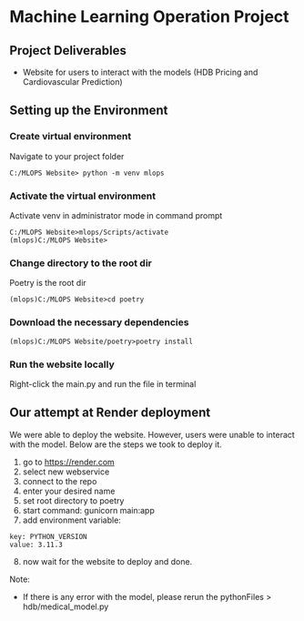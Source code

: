 # Machine Learning Operation Project

## Project Deliverables
- Website for users to interact with the models (HDB Pricing and Cardiovascular Prediction)

## Setting up the Environment

### Create virtual environment
Navigate to your project folder
```console
C:/MLOPS Website> python -m venv mlops
```
### Activate the virtual environment
Activate venv in administrator mode in command prompt 
```console
C:/MLOPS Website>mlops/Scripts/activate
(mlops)C:/MLOPS Website>
```
### Change directory to the root dir
Poetry is the root dir
```console
(mlops)C:/MLOPS Website>cd poetry
```
### Download the necessary dependencies
```console
(mlops)C:/MLOPS Website/poetry>poetry install
```
### Run the website locally
Right-click the main.py and run the file in terminal

## Our attempt at Render deployment

We were able to deploy the website. However, users were unable to interact with the model. Below are the steps we took to deploy it.

1. go to https://render.com
2. select new webservice
3. connect to the repo
4. enter your desired name
5. set root directory to poetry
6. start command: gunicorn main:app
7. add environment variable:
```
key: PYTHON_VERSION
value: 3.11.3
```
8. now wait for the website to deploy and done.

   
Note:
- If there is any error with the model, please rerun the pythonFiles > hdb/medical_model.py
